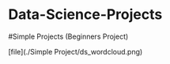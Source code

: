 # Data-Science-Projects

#Simple Projects (Beginners Project)

[file](./Simple Project/ds_wordcloud.png)
